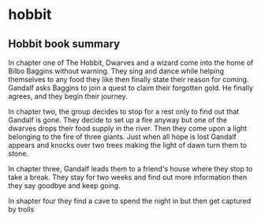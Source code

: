 # hobbit

## Hobbit book summary

In chapter one of The Hobbit, Dwarves and a wizard come into the home of Bilbo Baggins without warning. They sing and dance while helping themselves to any food they like then finally state their reason for coming. Gandalf asks Baggins to join a quest to claim their forgotten gold. He finally agrees, and they begin their journey.

In chapter two, the group decides to stop for a rest only to find out that Gandalf is gone.
They decide to set up a fire anyway but one of the dwarves drops their food supply in the river.
Then they come upon a light belonging to the fire of three giants. Just when all hope is lost Gandalf appears and knocks over two trees making the light of dawn turn them to stone. 

In chapter three, Gandalf leads them to a friend's house where they stop to take a break. They stay for two weeks and find out more information then they say goodbye and keep going.

In shapter four they find a cave to spend the night in but then get captured by trolls 
